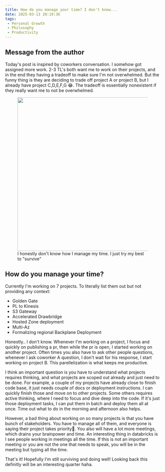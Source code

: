 ```yaml
---
title: How do you manage your time? I don't know...
date: 2025-03-13 20:19:36
tags: 
 - Personal Growth
 - Philosophy
 - Productivity
---
```


## Message from the author

Today's post is inspired by coworkers conversation. I somehow got assigned more work. 2-3 TL's both want me to work on their projects, and in the end they having a tradeoff to make sure I'm not overwhelmed. But the funny thing is they are deciding to trade off project A or project B, but I already have project C,D,E,F,G 😂. The tradeoff is essentially nonexistent if they really want me to not be overwhelmed. 

<figure class="post-figure">
    <img src="/img/2025-03-13ManageTime.png"  class="post-image" width="500" height="500">
    <figcaption>I honestly don't know how I manage my time. I just try my best to "survive"</figcaption>
</figure>



## How do you manage your time?

Currently I'm working on 7 projects. To literally list them out but not providing any context:
- Golden Gate
- PL to Kinesis
- S3 Gateway
- Accelerated Drawbridge
- Hosted Zone deployment 
- Multi-Az
- Formalizing regional Backplane Deployment


Honestly.. I don't know. Whenever I'm working on a project, I focus and quickly on publishing a pr, then while the pr is open, I started working on another project. Often times you also have to ask other people questions, whenever I ask coworker A question, I don't wait for his response, I start working on project B. This parellelization is what keeps me productive. 

I think an important question is you have to understand what projects requires thinking, and what projects are scoped out already and just need to be done. For example, a couple of my projects have already close to finish code base, it just needs couple of docs or deployment instructions. I can quickly finish those and move on to other projects. Some others requires active thinking, where I need to focus and dive deep into the code. If it's just those deployment tasks, I can put them in batch and deploy them all at once. Time out what to do in the morning and afternoon also helps.

However, a bad thing about working on so many projects is that you have bunch of stakeholders. You have to manage all of them, and everyone is saying their project takes priority🤷. You also will have a lot more meetings, which drains your brainpower and time. An interesting thing in databricks is I see people working in meetings all the time. If this is not an important meeting or you are not the one that needs to speak, you will be in the meeting but typing all the time.

That's it! Hopefully I'm still surviving and doing well! Looking back this definitly will be an interesting quarter haha.





